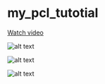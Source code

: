 # my_pcl_tutotial


[Watch video](https://www.youtube.com/watch?v=0gA_Dr9YYRY)

![alt text](https://github.com/hoangcuongbk80/my_pcl_tutotial/blob/master/docs/figs/Original.png)


![alt text](https://github.com/hoangcuongbk80/my_pcl_tutotial/blob/master/docs/figs/Dowmsampled.png)


![alt text](https://github.com/hoangcuongbk80/my_pcl_tutotial/blob/master/docs/figs/Segmented.png)
